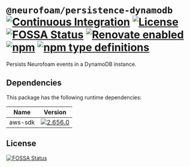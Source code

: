 # `@neurofoam/persistence-dynamodb` [![Continuous Integration](https://github.com/jameswilddev/neurofoam/workflows/Continuous%20Integration/badge.svg)](https://github.com/jameswilddev/neurofoam/actions) [![License](https://img.shields.io/github/license/jameswilddev/neurofoam.svg)](https://github.com/jameswilddev/neurofoam/blob/master/license) [![FOSSA Status](https://app.fossa.io/api/projects/git%2Bgithub.com%2Fjameswilddev%2Fneurofoam.svg?type=shield)](https://app.fossa.io/projects/git%2Bgithub.com%2Fjameswilddev%2Fneurofoam?ref=badge_shield) [![Renovate enabled](https://img.shields.io/badge/renovate-enabled-brightgreen.svg)](https://renovatebot.com/) [![npm](https://img.shields.io/npm/v/@neurofoam/persistence-dynamodb.svg)](https://www.npmjs.com/package/@neurofoam/persistence-dynamodb) [![npm type definitions](https://img.shields.io/npm/types/@neurofoam/persistence-dynamodb.svg)](https://www.npmjs.com/package/@neurofoam/persistence-dynamodb)

Persists Neurofoam events in a DynamoDB instance.

## Dependencies

This package has the following runtime dependencies:

Name    | Version                                                                                      
------- | ---------------------------------------------------------------------------------------------
aws-sdk | [![2.656.0](https://img.shields.io/npm/v/aws-sdk.svg)](https://www.npmjs.com/package/aws-sdk)

## License

[![FOSSA Status](https://app.fossa.io/api/projects/git%2Bgithub.com%2Fjameswilddev%2Fneurofoam.svg?type=large)](https://app.fossa.io/projects/git%2Bgithub.com%2Fjameswilddev%2Fneurofoam?ref=badge_large)

